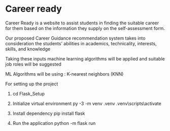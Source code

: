 # Career ready
Career Ready is a  website to assist students in finding the suitable career for them based on the information they supply on the self-assessment form.

Our proposed Career Guidance recommendation system takes into consideration the students’ abilities in academics, technicality, interests, skills, and knowledge

Taking these inputs machine learning algorithms will be applied and suitable job roles will be suggested

ML Algorithms will be using :  K-nearest neighbors (KNN)


For setting up the project
1. cd Flask_Setup
2. Initialize virtual environment
py -3 -m venv .venv
.venv\scripts\activate

3. Install dependency
   pip install flask
4. Run the application
   python -m flask run

